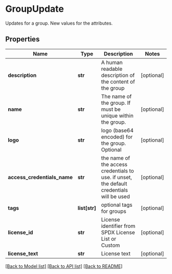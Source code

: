 # GroupUpdate

Updates for a group. New values for the attributes.

## Properties

| Name                        | Type          | Description                                                                               | Notes      |
| --------------------------- | ------------- | ----------------------------------------------------------------------------------------- | ---------- |
| **description**             | **str**       | A human readable description of the content of the group                                  | [optional] |
| **name**                    | **str**       | The name of the group. If must be unique within the group.                                | [optional] |
| **logo**                    | **str**       | logo (base64 encoded) for the group. Optional                                             | [optional] |
| **access_credentials_name** | **str**       | the name of the access credentials to use. if unset, the default credentials will be used | [optional] |
| **tags**                    | **list[str]** | optional tags for groups                                                                  | [optional] |
| **license_id**              | **str**       | License identifier from SPDX License List or Custom                                       | [optional] |
| **license_text**            | **str**       | License text                                                                              | [optional] |

[[Back to Model list]](../README.md#documentation-for-models) [[Back to API list]](../README.md#documentation-for-api-endpoints) [[Back to README]](../README.md)
